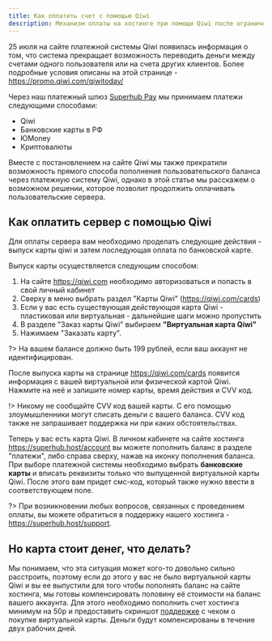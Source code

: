 ```yaml
---
title: Как оплатить счет с помощью Qiwi
description: Механизм оплаты на хостинге при помощи Qiwi после ограничения на вывод и проведение платежей по счету от 25.07.2023
---
```


25 июля на сайте платежной системы Qiwi появилась информация о том, что система прекращает возможность переводить деньги между счетами одного пользователя или на счета других клиентов. Более подробные условия описаны на этой странице - https://promo.qiwi.com/qiwitoday/

Через наш платежный шлюз [Superhub Pay](https://pay.superhub.host) мы принимаем платежи следующими способами:
- Qiwi
- Банковские карты в РФ 
- ЮMoney
- Криптовалюты

Вместе с постановлением на сайте Qiwi мы также прекратили возможность прямого способа пополнения пользовательского баланса через платежную систему Qiwi, однако в этой статье мы расскажем о возможном решении, которое позволит продолжить оплачивать пользовательские сервера. 

## Как оплатить сервер с помощью Qiwi
Для оплаты сервера вам необходимо проделать следующие действия - выпуск карты qiwi и затем последующая оплата по банковской карте. 

Выпуск карты осуществляется следующим способом:
1. На сайте https://qiwi.com необходимо авторизоваться и попасть в свой личный кабинет
2. Сверху в меню выбрать раздел "Карты Qiwi" (https://qiwi.com/cards)
3. Если у вас есть существующая *действующая* карта Qiwi - пластиковая или виртуальная - дальнейшие шаги можно пропустить
4. В разделе "Заказ карты Qiwi" выбираем **"Виртуальная карта Qiwi"** 
5. Нажимаем "Заказать карту". 

?> На вашем балансе должно быть 199 рублей, если ваш аккаунт не идентифицирован.

После выпуска карты на странице https://qiwi.com/cards появится информация с вашей виртуальной или физической картой Qiwi. Нажмите на неё и запишите номер карты, время действия и CVV код. 

!> Никому не сообщайте CVV код вашей карты. С его помощью злоумышленники могут списать деньги с вашего баланса. CVV код также не запрашивает поддержка ни при каких обстоятельствах. 

Теперь у вас есть карта Qiwi. В личном кабинете на сайте хостинга https://superhub.host/account вы можете пополнить баланс в разделе "платежи", либо справа сверху, нажав на иконку пополнения баланса. При выборе платежной системы необходимо выбрать **банковские карты** и вписать реквизиты только что выпущенной виртуальной карты Qiwi. После этого вам придет смс-код, который также нужно ввести в соответствующем поле.

?> При возникновении любых вопросов, связанных с проведением оплаты, вы можете обратиться в поддержку нашего хостинга - https://superhub.host/support.

## Но карта стоит денег, что делать?
Мы понимаем, что эта ситуация может кого-то довольно сильно расстроить, поэтому если до этого у вас не было виртуальной карты Qiwi и вы ее выпустили для того чтобы пополнять баланс на сайте хостинга, мы готовы компенсировать половину её стоимости на баланс вашего аккаунта. Для этого необходимо пополнить счет хостинга минимум на 50р и предоставить скриншот [поддержке](https://superhub.host/support) с чеком о покупке виртуальной карты. Деньги будут компенсированы в течение двух рабочих дней.
